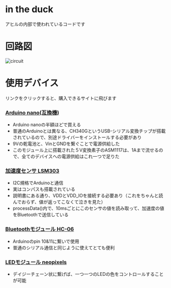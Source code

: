 # in the duck
アヒルの内部で使われているコードです

# 回路図
![circuit](images/LoverDuck_scheme.png?raw=true)

# 使用デバイス
リンクをクリックすると、購入できるサイトに飛びます
### [Arduino nano(互換機)](http://www.aitendo.com/product/10700)
* Arduino nanoの半額ほどで買える
* 普通のArduinoとは異なる、CH340GというUSB-シリアル変換チップが搭載されているので、別途ドライバーをインストールする必要があり
* 9Vの乾電池と、VinとGNDを繋ぐことで電源供給した
* このモジュール上に搭載された５V変換素子のASM1117は、1Aまで流せるので、全てのデバイスへの電源供給はこれ一つで足りた

### [加速度センサ LSM303](https://strawberry-linux.com/catalog/items?code=12114)
* I2C規格でArduinoと通信
* 実はコンパスも搭載されている
* 説明書にある通り、VDDとVDD_IOを接続する必要あり（これをちゃんと読んでおらず、値が返ってこなくて泣きを見た）
* processData()内で、10msごとにこのセンサの値を読み取って、加速度の値をBluetoothで送信している

### [Bluetoothモジュール HC-06](http://www.aitendo.com/product/9905)
* Arduinoのpin 10&11に繋いで使用
* 普通のシリアル通信と同じように使えてとても便利

### [LEDモジュール neopixels](http://www.akiba-led.jp/product/963)
* デイジーチェーン状に繋げば、一つ一つのLEDの色をコントロールすることが可能
